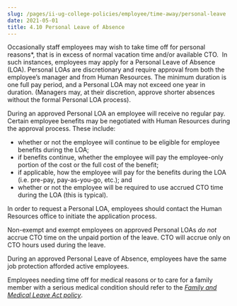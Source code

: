 ```yaml
---
slug: /pages/ii-ug-college-policies/employee/time-away/personal-leave
date: 2021-05-01
title: 4.10 Personal Leave of Absence
---
```

Occasionally staff employees may wish to take time off for personal reasons\*, that is in excess of normal vacation time and/or available CTO.  In such instances, employees may apply for a Personal Leave of Absence (LOA). Personal LOAs are discretionary and require approval from both the employee’s manager and from Human Resources. The minimum duration is one full pay period, and a Personal LOA may not exceed one year in duration. (Managers may, at their discretion, approve shorter absences without the formal Personal LOA process).

During an approved Personal LOA an employee will receive no regular pay. Certain employee benefits may be negotiated with Human Resources during the approval process. These include:

* whether or not the employee will continue to be eligible for employee benefits during the LOA;
* if benefits continue, whether the employee will pay the employee-only portion of the cost or the full cost of the benefit;
* if applicable, how the employee will pay for the benefits during the LOA (i.e. pre-pay, pay-as-you-go, etc.); and
* whether or not the employee will be required to use accrued CTO time during the LOA (this is typical).

In order to request a Personal LOA, employees should contact the Human Resources office to initiate the application process.

Non-exempt and exempt employees on approved Personal LOAs _do not_ accrue CTO time on the unpaid portion of the leave. CTO will accrue only on CTO hours used during the leave.

During an approved Personal Leave of Absence, employees have the same job protection afforded active employees.

Employees needing time off for medical reasons or to care for a family member with a serious medical condition should refer to the *[Family and Medical Leave Act policy](/pages/ii-ug-college-policies/employee/time-away/family-medical-leave)*.